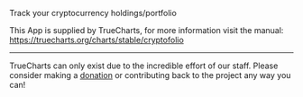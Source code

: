 Track your cryptocurrency holdings/portfolio

This App is supplied by TrueCharts, for more information visit the manual: https://truecharts.org/charts/stable/cryptofolio

---

TrueCharts can only exist due to the incredible effort of our staff.
Please consider making a [donation](https://truecharts.org/docs/about/sponsor) or contributing back to the project any way you can!
